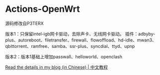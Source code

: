 # Actions-OpenWrt

源码修改自P3TERX



版本1：只保留intel-igb网卡驱动，去除声卡、无线网卡驱动。
插件：adbyby-plus、autoreboot、filetransfer、firewall、flowoffload、hd-idle、mwan3、qbittorrent、ramfree、samba、ssr-plus、syncdial、ttyd、upnp

版本2：版本1基础上增加passwall、helloworld、openclash

[Read the details in my blog (in Chinese) | 中文教程](https://p3terx.com/archives/build-openwrt-with-github-actions.html)
